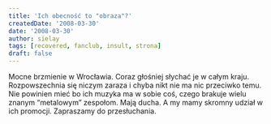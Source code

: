 ```yaml
---
title: 'Ich obecność to "obraza"?'
createdDate: '2008-03-30'
date: '2008-03-30'
author: sielay
tags: [recovered, fanclub, insult, strona]
draft: false
---
```


Mocne brzmienie w Wrocławia. Coraz głośniej słychać je w całym kraju. Rozpowszechnia się niczym zaraza i chyba nikt nie ma nic przeciwko temu. Nie powinien mieć bo ich muzyka ma w sobie coś, czego brakuje wielu znanym “metalowym” zespołom. Mają ducha. A my mamy skromny udział w ich promocji. Zapraszamy do przesłuchania.
